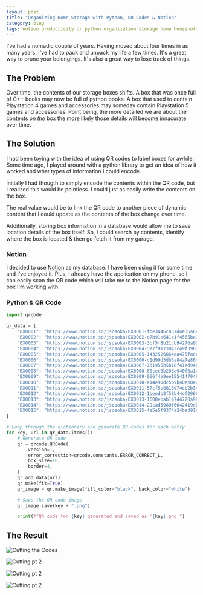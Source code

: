 ```yaml
---
layout: post
title: "Organizing Home Storage with Python, QR Codes & Notion"
category: blog
tags: notion productivity qr python organization storage home household tech
---
```


I've had a nomadic couple of years. Having moved about four times in as many years, I've had to pack and unpack my life 
a few times. It's a great way to prune your belongings. It's also a great way to lose track of things.


## The Problem

Over time, the contents of our storage boxes shifts. A box that was once full of C++ books may now be full of python books. 
A box that used to contain Playstation 4 games and accessories may someday contain Playstation 5 games and accessories. 
Point being, the more detailed we are about the contents _on the box_ the more likely those details will become innacurate 
over time.

## The Solution

I had been toying with the idea of using QR codes to label boxes for awhile. Some time ago, I played around with a python 
library to get an idea of how it worked and what types of information I could encode.

Initially I had thougth to simply encode the contents within the QR code, but I realized this would be pointless. I could 
just as easily write the contents on the box. 

The real value would be to link the QR code to another piece of dynamic content that I could update as the contents of the 
box change over time. 

Additionally, storing box information in a database would allow me to save location details of the box itself. So, I could 
search by contents, identify where the box is located & then go fetch it from my garage.

### Notion

I decided to use [Notion](https://www.notion.so/) as my database. I have been using it for some time and I've enjoyed it.
Plus, I already have the application on my phone, so I can easily scan the QR code which will take me to the Notion page 
for the box I'm working with.


### Python & QR Code

```python
import qrcode

qr_data = {
    "BX0001": "https://www.notion.so/jsosoka/BX0001-fbe3a46c857d4e36a660ed1db94cb09a?pvs=4",
    "BX0002": "https://www.notion.so/jsosoka/BX0002-c7b91e641e1f4565ba104efec3f50f68?pvs=4",
    "BX0003": "https://www.notion.so/jsosoka/BX0003-3bf5f8b21cb94276a95da590bc97ffaa?pvs=4",
    "BX0004": "https://www.notion.so/jsosoka/BX0004-5e7f9173043c49f396d2489cda1724ba?pvs=4",
    "BX0005": "https://www.notion.so/jsosoka/BX0005-1432526864ea475fade4931b4d16eeca?pvs=4",
    "BX0006": "https://www.notion.so/jsosoka/BX0006-c1d99d3db3a84a7e86432b5914b7e39c?pvs=4",
    "BX0007": "https://www.notion.so/jsosoka/BX0007-731956b5b18f41ad94c44e3642ffff31?pvs=4",
    "BX0008": "https://www.notion.so/jsosoka/BX0008-80cec0b208a940f0a1e77375de1fc137?pvs=4",
    "BX0009": "https://www.notion.so/jsosoka/BX0009-066f4a9ee155414794874a9d9496efd9?pvs=4",
    "BX0010": "https://www.notion.so/jsosoka/BX0010-a14e90dc5b9b40eb8e036161244a0543?pvs=4",
    "BX0011": "https://www.notion.so/jsosoka/BX0011-57cf5e8813d74cb2b342f2aff19bbc9e?pvs=4",
    "BX0012": "https://www.notion.so/jsosoka/BX0012-1beedb8f58b44cf29667471202992754?pvs=4",
    "BX0013": "https://www.notion.so/jsosoka/BX0013-1600ebab14744720a987fff40afd4d49?pvs=4",
    "BX0014": "https://www.notion.so/jsosoka/BX0014-29cad5980f6642419db0c46de0891f14?pvs=4",
    "BX0015": "https://www.notion.so/jsosoka/BX0015-4e5e5f9374a24bad91a43fc86b6f87d7?pvs=4"
}

# Loop through the dictionary and generate QR codes for each entry
for key, url in qr_data.items():
    # Generate QR code
    qr = qrcode.QRCode(
        version=1,
        error_correction=qrcode.constants.ERROR_CORRECT_L,
        box_size=10,
        border=4,
    )
    qr.add_data(url)
    qr.make(fit=True)
    qr_image = qr.make_image(fill_color="black", back_color="white")

    # Save the QR code image
    qr_image.save(key + ".png")

    print(f"QR code for {key} generated and saved as '{key}.png'")
```

## The Result



![Cutting the Codes](https://media.johnsosoka.com/blog/2023-12-19/IMG_2205.jpeg)

![Cutting pt 2](https://media.johnsosoka.com/blog/2023-12-19/IMG_2206.jpeg)

![Cutting pt 2](https://media.johnsosoka.com/blog/2023-12-19/IMG_2207.jpeg)

![Cutting pt 2](https://media.johnsosoka.com/blog/2023-12-19/IMG_2208.jpeg)